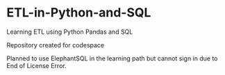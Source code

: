 # ETL-in-Python-and-SQL
Learning ETL using Python Pandas and SQL

Repository created for codespace

Planned to use ElephantSQL in the learning path but cannot sign in due to End of License Error.
